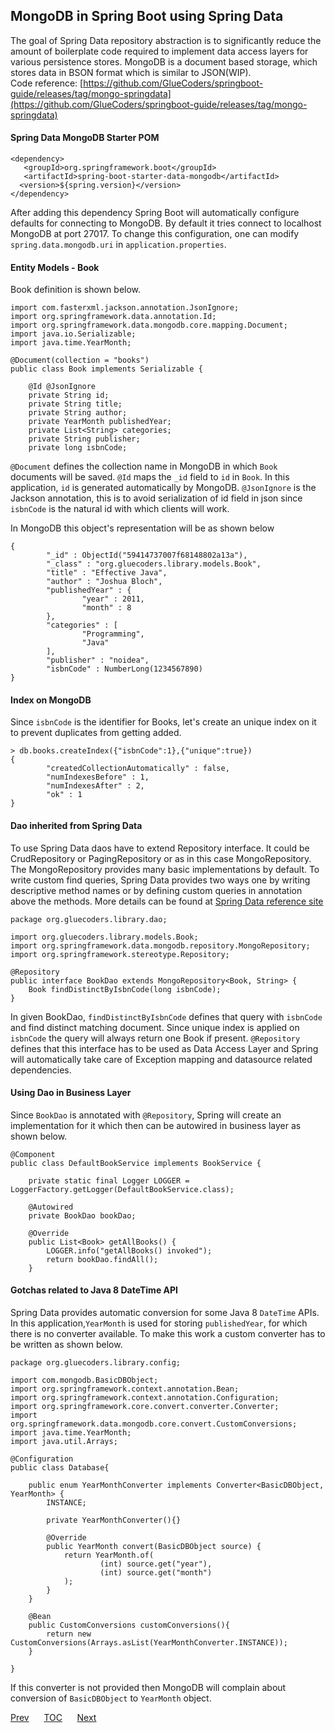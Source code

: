 ## MongoDB in Spring Boot using Spring Data  

The goal of Spring Data repository abstraction is to significantly reduce the amount of boilerplate code required to implement data access layers for various persistence stores. MongoDB is a document based storage, which stores data in BSON format which is similar to JSON(WIP).  
Code reference: [https://github.com/GlueCoders/springboot-guide/releases/tag/mongo-springdata](https://github.com/GlueCoders/springboot-guide/releases/tag/mongo-springdata)

#### Spring Data MongoDB Starter POM
```
<dependency>
   <groupId>org.springframework.boot</groupId>
   <artifactId>spring-boot-starter-data-mongodb</artifactId>
  <version>${spring.version}</version>
</dependency>
```
After adding this dependency Spring Boot will automatically configure defaults for connecting to MongoDB. By default it tries connect to localhost MongoDB at port 27017. To change this configuration, one can modify `spring.data.mongodb.uri` in `application.properties`.  

#### Entity Models - Book

Book definition is shown below.

```
import com.fasterxml.jackson.annotation.JsonIgnore;
import org.springframework.data.annotation.Id;
import org.springframework.data.mongodb.core.mapping.Document;
import java.io.Serializable;
import java.time.YearMonth;

@Document(collection = "books")
public class Book implements Serializable {

    @Id @JsonIgnore
    private String id;
    private String title;
    private String author;
    private YearMonth publishedYear;
    private List<String> categories;
    private String publisher;
    private long isbnCode;
```  
`@Document` defines the collection name in MongoDB in which `Book` documents will be saved.
`@Id` maps the `_id` field to `id` in `Book`. In this application, `id` is generated automatically by MongoDB.
`@JsonIgnore` is the Jackson annotation, this is to avoid serialization of id field in json since `isbnCode` is the natural id with which clients will work.

In MongoDB this object's representation will be as shown below  
```
{
        "_id" : ObjectId("59414737007f68148802a13a"),
        "_class" : "org.gluecoders.library.models.Book",
        "title" : "Effective Java",
        "author" : "Joshua Bloch",
        "publishedYear" : {
                "year" : 2011,
                "month" : 8
        },
        "categories" : [
                "Programming",
                "Java"
        ],
        "publisher" : "noidea",
        "isbnCode" : NumberLong(1234567890)
}
```  

#### Index on MongoDB

Since `isbnCode` is the identifier for Books, let's create an unique index on it to prevent duplicates from getting added.

```
> db.books.createIndex({"isbnCode":1},{"unique":true})
{
        "createdCollectionAutomatically" : false,
        "numIndexesBefore" : 1,
        "numIndexesAfter" : 2,
        "ok" : 1
}
```

#### Dao inherited from Spring Data

To use Spring Data daos have to extend Repository interface. It could be CrudRepository or PagingRepository or as in this case MongoRepository. The MongoRepository provides many basic implementations by default. To write custom find queries, Spring Data provides two ways one by writing descriptive method names or by defining custom queries in annotation above the methods. More details can be found at [Spring Data reference site](http://docs.spring.io/spring-data/mongodb/docs/current/reference/html/#repositories.query-methods.details)  

```
package org.gluecoders.library.dao;

import org.gluecoders.library.models.Book;
import org.springframework.data.mongodb.repository.MongoRepository;
import org.springframework.stereotype.Repository;

@Repository
public interface BookDao extends MongoRepository<Book, String> {
    Book findDistinctByIsbnCode(long isbnCode);
}
```
In given BookDao, `findDistinctByIsbnCode` defines that query with `isbnCode` and find distinct matching document. Since unique index is applied on `isbnCode` the query will always return one Book if present. `@Repository` defines that this interface has to be used as Data Access Layer and Spring will automatically take care of Exception mapping and datasource related dependencies.  


#### Using Dao in Business Layer

Since `BookDao` is annotated with `@Repository`, Spring will create an implementation for it which then can be autowired in business layer as shown below.  
```
@Component
public class DefaultBookService implements BookService {

    private static final Logger LOGGER = LoggerFactory.getLogger(DefaultBookService.class);

    @Autowired
    private BookDao bookDao;

    @Override
    public List<Book> getAllBooks() {
        LOGGER.info("getAllBooks() invoked");
        return bookDao.findAll();
    }
```  

#### Gotchas related to Java 8 DateTime API

Spring Data provides automatic conversion for some Java 8 `DateTime` APIs. In this application,`YearMonth` is used for storing `publishedYear`, for which there is no converter available. To make this work a custom converter has to be written as shown below.  
```
package org.gluecoders.library.config;

import com.mongodb.BasicDBObject;
import org.springframework.context.annotation.Bean;
import org.springframework.context.annotation.Configuration;
import org.springframework.core.convert.converter.Converter;
import org.springframework.data.mongodb.core.convert.CustomConversions;
import java.time.YearMonth;
import java.util.Arrays;

@Configuration
public class Database{

    public enum YearMonthConverter implements Converter<BasicDBObject, YearMonth> {
        INSTANCE;

        private YearMonthConverter(){}

        @Override
        public YearMonth convert(BasicDBObject source) {
            return YearMonth.of(
                    (int) source.get("year"),
                    (int) source.get("month")
            );
        }
    }

    @Bean
    public CustomConversions customConversions(){
        return new CustomConversions(Arrays.asList(YearMonthConverter.INSTANCE));
    }

}
```  

If this converter is not provided then MongoDB will complain about conversion of `BasicDBObject` to `YearMonth` object.  

[Prev](/swagger-docs.md)&nbsp;&nbsp;&nbsp;&nbsp;&nbsp;&nbsp;[TOC](/TOC.md)&nbsp;&nbsp;&nbsp;&nbsp;&nbsp;&nbsp;[Next](/testing-mongodb-springdata.md)